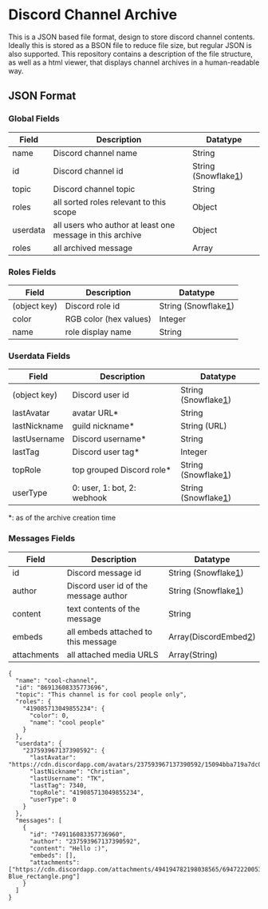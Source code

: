 # Discord Channel Archive

This is a JSON based file format, design to store discord channel contents.
Ideally this is stored as a BSON file to reduce file size, but regular JSON is also supported.
This repository contains a description of the file structure, as well as a html viewer,
that displays channel archives in a human-readable way.

## JSON Format

### Global Fields

| Field | Description | Datatype | 
| --- | --- | --- |
| name | Discord channel name | String |
| id | Discord channel id | String (Snowflake[1]) |
| topic | Discord channel topic | String |
| roles | all sorted roles relevant to this scope | Object |
| userdata | all users who author at least one message in this archive | Object |
| roles | all archived message | Array |

### Roles Fields

| Field | Description | Datatype | 
| --- | --- | --- |
| (object key) | Discord role id | String (Snowflake[1]) |
| color | RGB color (hex values) | Integer |
| name | role display name | String |

### Userdata Fields

| Field | Description | Datatype | 
| --- | --- | --- |
| (object key) | Discord user id | String (Snowflake[1]) |
| lastAvatar | avatar URL* | String |
| lastNickname | guild nickname* | String (URL) |
| lastUsername | Discord username* | String |
| lastTag | Discord user tag* | Integer |
| topRole | top grouped Discord role* | String (Snowflake[1]) |
| userType | 0: user, 1: bot, 2: webhook | String (Snowflake[1]) |

*: as of the archive creation time

### Messages Fields

| Field | Description | Datatype | 
| --- | --- | --- |
| id | Discord message id | String (Snowflake[1]) |
| author | Discord user id of the message author | String (Snowflake[1]) |
| content | text contents of the message | String |
| embeds | all embeds attached to this message | Array(DiscordEmbed[2]) |
| attachments | all attached media URLS | Array(String) |

```json5
{
  "name": "cool-channel",
  "id": "86913608335773696",
  "topic": "This channel is for cool people only",
  "roles": {
    "419085713049855234": {
      "color": 0,
      "name": "cool people"
    }
  },
  "userdata": {
    "237593967137390592": {
      "lastAvatar": "https://cdn.discordapp.com/avatars/237593967137390592/15094bba719a7dc06de49efa81fe2ce9.webp",
      "lastNickname": "Christian",
      "lastUsername": "TK",
      "lastTag": 7340,
      "topRole": "419085713049855234",
      "userType": 0
    }
  },
  "messages": [
    {
      "id": "749116083357736960",
      "author": "237593967137390592",
      "content": "Hello :)",
      "embeds": [],
      "attachments": ["https://cdn.discordapp.com/attachments/494194782198038565/694722200531632198/220px-Blue_rectangle.png"]
    }
  ]
}
```

[1]: https://discord.com/developers/docs/reference#snowflakes
[2]: https://discord.com/developers/docs/resources/channel#embed-object